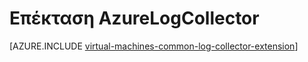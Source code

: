 <properties
   pageTitle="Επέκταση Εικονική AzureLogCollector | Microsoft Azure"
   description="Περιγράφει την επέκταση Εικονική AzureLogCollector, η οποία συγκεντρώνει όλα τα αρχεία καταγραφής και τους συνδυάζει μαζί σε μία θέση στο χώρο αποθήκευσης Azure."
   services="virtual-machines-windows"
   documentationCenter="virtual-machines"
   authors="squillace"
   manager="timlt"
   editor=""/>

<tags
   ms.service="virtual-machines-windows"
   ms.devlang="powershell"
   ms.topic="article"
   ms.tgt_pltfrm="vm-windows"
   ms.workload="infrastructure"
   ms.date="08/23/2016"
   ms.author="rasquill"/>

# <a name="azurelogcollector-extension"></a>Επέκταση AzureLogCollector



[AZURE.INCLUDE [virtual-machines-common-log-collector-extension](../../includes/virtual-machines-common-log-collector-extension.md)]
